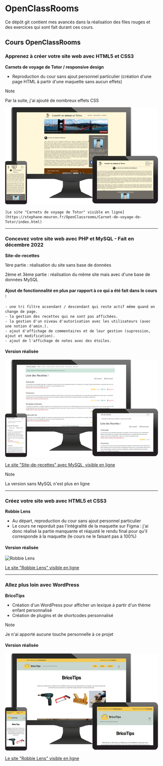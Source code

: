# OpenClassRooms

Ce dépôt git contient mes avancés dans la réalisation des files rouges et des exercices
qui sont fait durant ces cours.

## Cours OpenClassRooms

### Apprenez à créer votre site web avec HTML5 et CSS3

**Carnets de voyage de Totor / responsive design**

- Reproduction du cour sans ajout personnel particulier (création d'une page HTML à partir d'une maquette sans aucun effets)

> [!NOTE]
> Par la suite, j'ai ajouté de nombreux effets CSS

![Carnets de voyage de Totor](/Apprenez-a-creer-votre-site-web-avec-HTML5-et-CSS3/monitor-g9ceeb1f8d_640.png)

    [Le site "Carnets de voyage de Totor" visible en ligne](https://stephane-mouron.fr/OpenClassrooms/Carnet-de-voyage-de-Totor/index.html)

<hr />

### Concevez votre site web avec PHP et MySQL - Fait en décembre 2022

**Site-de-recettes**

1ère partie : réalisation du site sans base de données

2ème et 3ème partie : réalisation du même site mais avec d'une base de données MySQL

#### Ajout de fonctionnalité en plus par rapport à ce qui a été fait dans le cours :

    - une tri filtre acsendant / descendant qui reste actif même quand on change de page.
    - la gestion des recettes qui ne sont pas affichées.
    - la gestion d'un niveau d'autorisation avec les utilisateurs (avec une notion d'amin.).
    - ajout d'affichage de commentaires et de leur gestion (supression, ajout et modification).
    - ajout de l'affichage de notes avec des étoiles.

#### Version réalisée

![Site-de-recettes](/Concevez-votre-site-web-avec-PHP-MySQL/Site-de-recettes/monitor-g9ceeb1f8d_640.png)

[Le site "Site-de-recettes" avec MySQL, visible en ligne ](https://stephane-mouron.fr/OpenClassrooms/recettes/home.php)

> [!NOTE]
> La version sans MySQL n'est plus en ligne

<hr />

### Créez votre site web avec HTML5 et CSS3

**Robbie Lens**

- Au départ, reproduction du cour sans ajout personnel particulier
- Le cours ne reporduit pas l'intégralité de la maquette sur Figma : j'ai donc réalisé la partie manquante et réajusté le rendu final pour qu'il corresponde à la maquette (le cours ne le faisant pas à 100%)

#### Version réalisée

![Robbie Lens](/Créez-votre-site-web-avec-HTML5-et-CSS3/monitor-g9ceeb1f8d_640.png)

[Le site "Robbie Lens" visible en ligne](https://stephane-mouron.fr/OpenClassrooms/recettes/home.php)

<hr />

### Allez plus loin avec WordPress

**BricoTips**

- Création d'un WordPress pour afficher un lexique à partir d'un thème enfant personnalisé
- Création de plugins et de shortcodes personnalisé

> [!NOTE]
> Je n'ai apporté aucune touche personnelle à ce projet

#### Version réalisée

![Robbie Lens](/Allez-plus-loin-avec-WordPress/monitor-g9ceeb1f8d_640.png)

[Le site "Robbie Lens" visible en ligne](https://stephane-mouron.fr/OpenClassrooms/bricotips/)
